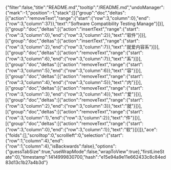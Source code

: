 {"filter":false,"title":"README.md","tooltip":"/README.md","undoManager":{"mark":-1,"position":-1,"stack":[[{"group":"doc","deltas":[{"action":"removeText","range":{"start":{"row":3,"column":0},"end":{"row":3,"column":37}},"text":"Software Compatibility Testing Manage"}]}],[{"group":"doc","deltas":[{"action":"insertText","range":{"start":{"row":3,"column":0},"end":{"row":3,"column":2}},"text":"软件"}]}],[{"group":"doc","deltas":[{"action":"insertText","range":{"start":{"row":3,"column":2},"end":{"row":3,"column":7}},"text":"就爱内容系"}]}],[{"group":"doc","deltas":[{"action":"removeText","range":{"start":{"row":3,"column":6},"end":{"row":3,"column":7}},"text":"系"}]}],[{"group":"doc","deltas":[{"action":"removeText","range":{"start":{"row":3,"column":5},"end":{"row":3,"column":6}},"text":"容"}]}],[{"group":"doc","deltas":[{"action":"removeText","range":{"start":{"row":3,"column":4},"end":{"row":3,"column":5}},"text":"内"}]}],[{"group":"doc","deltas":[{"action":"removeText","range":{"start":{"row":3,"column":3},"end":{"row":3,"column":4}},"text":"爱"}]}],[{"group":"doc","deltas":[{"action":"removeText","range":{"start":{"row":3,"column":2},"end":{"row":3,"column":3}},"text":"就"}]}],[{"group":"doc","deltas":[{"action":"removeText","range":{"start":{"row":3,"column":1},"end":{"row":3,"column":2}},"text":"件"}]}],[{"group":"doc","deltas":[{"action":"removeText","range":{"start":{"row":3,"column":0},"end":{"row":3,"column":1}},"text":"软"}]}]]},"ace":{"folds":[],"scrolltop":0,"scrollleft":0,"selection":{"start":{"row":1,"column":4},"end":{"row":1,"column":4},"isBackwards":false},"options":{"guessTabSize":true,"useWrapMode":false,"wrapToView":true},"firstLineState":0},"timestamp":1414999830700,"hash":"e15e94a9e11e662433c8c84ed83d13c1b27a4b3d"}